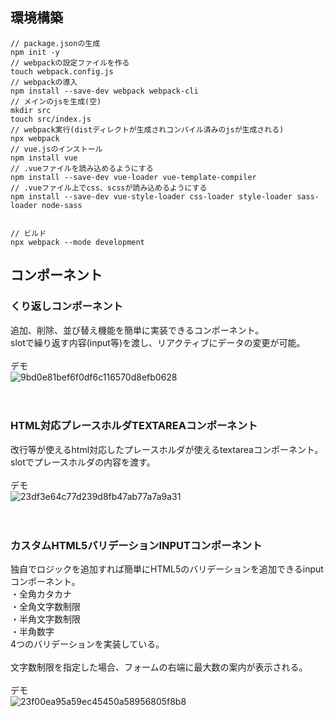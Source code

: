 ## 環境構築

```
// package.jsonの生成
npm init -y
// webpackの設定ファイルを作る
touch webpack.config.js
// webpackの導入
npm install --save-dev webpack webpack-cli
// メインのjsを生成(空)
mkdir src
touch src/index.js
// webpack実行(distディレクトが生成されコンパイル済みのjsが生成される)
npx webpack
// vue.jsのインストール
npm install vue
// .vueファイルを読み込めるようにする
npm install --save-dev vue-loader vue-template-compiler
// .vueファイル上でcss、scssが読み込めるようにする
npm install --save-dev vue-style-loader css-loader style-loader sass-loader node-sass


// ビルド
npx webpack --mode development
```

## コンポーネント

### くり返しコンポーネント
追加、削除、並び替え機能を簡単に実装できるコンポーネント。<br>
slotで繰り返す内容(input等)を渡し、リアクティブにデータの変更が可能。<br>
<br>
デモ<br>
![9bd0e81bef6f0df6c116570d8efb0628](https://user-images.githubusercontent.com/30276142/109814164-846fcc00-7c71-11eb-932e-c31052370efe.gif)
<br><br><br>


### HTML対応プレースホルダTEXTAREAコンポーネント
改行等が使えるhtml対応したプレースホルダが使えるtextareaコンポーネント。<br>
slotでプレースホルダの内容を渡す。<br>
<br>
デモ<br>
![23df3e64c77d239d8fb47ab77a7a9a31](https://user-images.githubusercontent.com/30276142/109814187-8b96da00-7c71-11eb-9acb-58a1920ff163.gif)
<br><br><br>



### カスタムHTML5バリデーションINPUTコンポーネント
独自でロジックを追加すれば簡単にHTML5のバリデーションを追加できるinputコンポーネント。<br>
・全角カタカナ<br>
・全角文字数制限<br>
・半角文字数制限<br>
・半角数字<br>
4つのバリデーションを実装している。<br>
<br>
文字数制限を指定した場合、フォームの右端に最大数の案内が表示される。<br>
<br>
デモ<br>
![23f00ea95a59ec45450a58956805f8b8](https://user-images.githubusercontent.com/30276142/109814196-8f2a6100-7c71-11eb-8856-ba1bc9b91026.gif)
